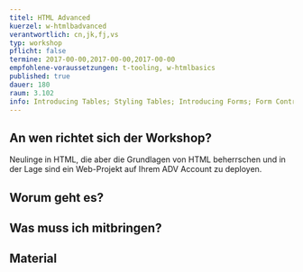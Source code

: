 ```yaml
---
titel: HTML Advanced
kuerzel: w-htmlbadvanced
verantwortlich: cn,jk,fj,vs
typ: workshop
pflicht: false
termine: 2017-00-00,2017-00-00,2017-00-00
empfohlene-voraussetzungen: t-tooling, w-htmlbasics
published: true
dauer: 180
raum: 3.102
info: Introducing Tables; Styling Tables; Introducing Forms; Form Control Elements; Table and Form Accessibility; Microformats
---
```


## An wen richtet sich der Workshop?
Neulinge in HTML, die aber die Grundlagen von HTML beherrschen und in der Lage sind ein Web-Projekt auf Ihrem ADV Account zu deployen.

## Worum geht es?


## Was muss ich mitbringen?

## Material
